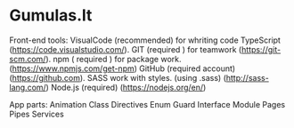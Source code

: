 # Gumulas.lt

Front-end tools: 
    VisualCode (recommended) for whriting code TypeScript (https://code.visualstudio.com/).
    GIT (required ) for teamwork (https://git-scm.com/).
    npm ( required ) for package work. (https://www.npmjs.com/get-npm) 
    GitHub (required account) (https://github.com).
    SASS work with styles. (using .sass) (http://sass-lang.com/)
    Node.js (required) (https://nodejs.org/en/)

App parts:
    Animation
    Class
    Directives
    Enum
    Guard
    Interface
    Module
    Pages
    Pipes
    Services
